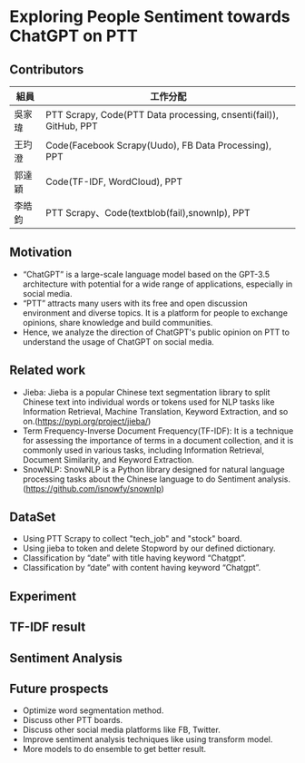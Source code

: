 # Exploring People Sentiment towards ChatGPT on PTT
## Contributors
|組員|工作分配|
|-|-|
|吳家瑋|PTT Scrapy, Code(PTT Data processing, cnsenti(fail)), GitHub, PPT|
|王玓澄|Code(Facebook Scrapy(Uudo), FB Data Processing), PPT|
|郭達穎|Code(TF-IDF, WordCloud), PPT|
|李皓鈞|PTT Scrapy、Code(textblob(fail),snownlp), PPT|
## Motivation
* “ChatGPT” is a large-scale language model based on the GPT-3.5 architecture with potential for a wide range of applications, especially in social media.
* “PTT” attracts many users with its free and open discussion environment and diverse topics. It is a platform for people to exchange opinions, share knowledge and build communities.
* Hence, we analyze the direction of ChatGPT's public opinion on PTT to understand the usage of ChatGPT on social media.
## Related work
* Jieba: Jieba is a popular Chinese text segmentation library to split Chinese text into individual words or tokens used for NLP tasks like Information Retrieval, Machine Translation, Keyword Extraction, and so on.(https://pypi.org/project/jieba/)
* Term Frequency-Inverse Document Frequency(TF-IDF): It is a technique for assessing the importance of terms in a document collection, and it is commonly used in various tasks, including Information Retrieval, Document Similarity,  and Keyword Extraction.
* SnowNLP: SnowNLP is a Python library designed for natural language processing tasks about the Chinese language to do Sentiment analysis.(https://github.com/isnowfy/snownlp)
## DataSet
* Using PTT Scrapy to collect "tech_job" and "stock" board.
* Using jieba to token and delete Stopword by our defined dictionary.
* Classification by “date” with title having keyword “Chatgpt”.
* Classification by “date” with content having keyword “Chatgpt”. 
## Experiment
## TF-IDF result
## Sentiment Analysis
## Future prospects
* Optimize word segmentation method.
* Discuss other PTT boards.
* Discuss other social media platforms like FB, Twitter.
* Improve sentiment analysis techniques like using transform model.
* More models to do ensemble to get better result.
